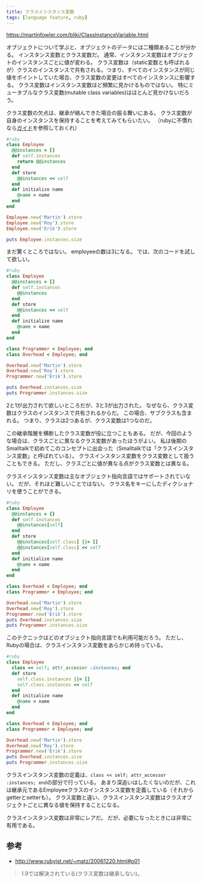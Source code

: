```yaml
---
title: クラスインスタンス変数
tags: [language feature, ruby]
---
```


https://martinfowler.com/bliki/ClassInstanceVariable.html

オブジェクトについて学ぶと、オブジェクトのデータには二種類あることが分かる。
インスタンス変数とクラス変数だ。
通常、インスタンス変数はオブジェクトのインスタンスごとに値が変わる。
クラス変数は（static変数とも呼ばれるが）クラスのインスタンスで共有される。つまり、すべてのインスタンスが同じ値をポイントしていた場合、クラス変数の変更はすべてのインスタンスに影響する。
クラス変数はインスタンス変数ほど頻繁に見かけるものではない。
特にミュータブルなクラス変数(mutable class variables)はほとんど見かけないだろう。



クラス変数の欠点は、継承が絡んできた場合の振る舞いにある。
クラス変数が自身のインスタンスを保持することを考えてみてもらいたい。
（rubyに不慣れなら[ガイド](https://martinfowler.com/articles/readingRuby.html)を参照しておくれ）

```ruby
#ruby
class Employee
  @@instances = []
  def self.instances
    return @@instances
  end
  def store
    @@instances << self
  end
  def initialize name
    @name = name
  end
end

Employee.new('Martin').store
Employee.new('Roy').store
Employee.new('Erik').store

puts Employee.instances.size
```

まだ驚くところではない。
employeeの数は3になる。
では、次のコードを試して欲しい。

```ruby
#ruby
class Employee
  @@instances = []
  def self.instances
    @@instances
  end
  def store
    @@instances << self
  end
  def initialize name
    @name = name
  end
end

class Programmer < Employee; end
class Overhead < Employee; end

Overhead.new('Martin').store
Overhead.new('Roy').store
Programmer.new('Erik').store

puts Overhead.instances.size
puts Programmer.instances.size
```




2と1が出力されて欲しいところだが、3と3が出力された。
なぜなら、クラス変数はクラスのインスタンスで共有されるからだ。
この場合、サブクラスも含まれる。
つまり、クラスは2つあるが、クラス変数は1つなのだ。



この継承階層を横断したクラス変数が役に立つこともある。
だが、今回のような場合は、クラスごとに異なるクラス変数があったほうがよい。
私は後期のSmalltalkで初めてこのコンセプトに出会った（Smalltalkでは「クラスインスタンス変数」と呼ばれている）。
クラスインスタンス変数をクラス変数として扱うこともできる。
ただし、クラスごとに値が異なる点がクラス変数とは異なる。



クラスインスタンス変数は主なオブジェクト指向言語ではサポートされていない。
だが、それほど難しいことではない。
クラス名をキーにしたディクショナリを使うことができる。

```ruby
#ruby
class Employee
  @@instances = {}
  def self.instances
    @@instances[self]
  end
  def store
    @@instances[self.class] ||= []
    @@instances[self.class] << self
  end
  def initialize name
    @name = name
  end
end

class Overhead < Employee; end
class Programmer < Employee; end

Overhead.new('Martin').store
Overhead.new('Roy').store
Programmer.new('Erik').store
puts Overhead.instances.size
puts Programmer.instances.size
```



このテクニックはどのオブジェクト指向言語でも利用可能だろう。
ただし、Rubyの場合は、クラスインスタンス変数をあらかじめ持っている。

```ruby
#ruby
class Employee
  class << self; attr_accessor :instances; end
  def store
    self.class.instances ||= []
    self.class.instances << self
  end
  def initialize name
    @name = name
  end
end

class Overhead < Employee; end
class Programmer < Employee; end

Overhead.new('Martin').store
Overhead.new('Roy').store
Programmer.new('Erik').store
puts Overhead.instances.size
puts Programmer.instances.size
```



クラスインスタンス変数の定義は、``class << self; attr_accessor :instances; end``の部分で行っている。
あまり深追いはしたくないのだが、これは継承元であるEmployeeクラスのインスタンス変数を定義している（それからgetterとsetterも）。
クラス変数と違い、クラスインスタンス変数はクラスオブジェクトごとに異なる値を保持することになる。



クラスインスタンス変数は非常にレアだ。
だが、必要になったときには非常に有用である。

## 参考

* http://www.rubyist.net/~matz/20061220.html#p01

> 1.9では解決されている(クラス変数は継承しない)。

